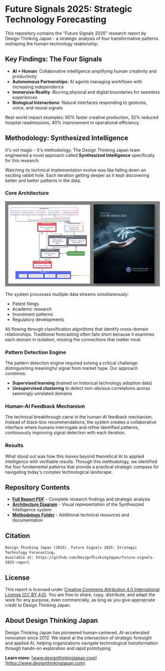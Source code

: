 # Future Signals 2025: Strategic Technology Forecasting

This repository contains the "Future Signals 2025" research report by Design Thinking Japan - a strategic analysis of four transformative patterns reshaping the human-technology relationship.

## Key Findings: The Four Signals

- **AI + Human**: Collaborative intelligence amplifying human creativity and productivity
- **Autonomous Partnerships**: AI agents managing workflows with increasing independence  
- **Immersive Reality**: Blurring physical and digital boundaries for seamless experiences
- **Biological Interactions**: Natural interfaces responding to gestures, voice, and neural signals

Real-world impact examples: 60% faster creative production, 32% reduced hospital readmissions, 40% improvement in operational efficiency.

## Methodology: Synthesized Intelligence

It's not magic - it's methodology. The Design Thinking Japan team engineered a novel approach called **Synthesized Intelligence** specifically for this research.

Watching its technical implementation evolve was like falling down an exciting rabbit hole. Each iteration getting deeper as it kept discovering better and better patterns in the data.

### Core Architecture

![Synthesized Intelligence Architecture](methodology/future-signals-report-architecture-diagram.png)

The system processes multiple data streams simultaneously:
- Patent filings
- Academic research  
- Investment patterns
- Regulatory developments

All flowing through classification algorithms that identify cross-domain relationships. Traditional forecasting often falls short because it examines each domain in isolation, missing the connections that matter most.

### Pattern Detection Engine

The pattern detection engine required solving a critical challenge: distinguishing meaningful signal from market hype. Our approach combines:

- **Supervised learning** (trained on historical technology adoption data)
- **Unsupervised clustering** to detect non-obvious correlations across seemingly unrelated domains

### Human-AI Feedback Mechanism

The technical breakthrough came in the human-AI feedback mechanism. Instead of black-box recommendations, the system creates a collaborative interface where humans interrogate and refine identified patterns, continuously improving signal detection with each iteration.

### Results

What stood out was how this moves beyond theoretical AI to applied intelligence with verifiable results. Through this methodology, we identified the four fundamental patterns that provide a practical strategic compass for navigating today's complex technological landscape.

## Repository Contents

- **[Full Report PDF](Future_Signals_2025%2B2025%2B05%2B01%2BPublic%2BReport.pdf)** - Complete research findings and strategic analysis
- **[Architecture Diagram](methodology/future-signals-report-architecture-diagram.png)** - Visual representation of the Synthesized Intelligence system
- **[Methodology Folder](methodology/)** - Additional technical resources and documentation

## Citation

```
Design Thinking Japan (2025). Future Signals 2025: Strategic Technology Forecasting. 
Available at: https://github.com/DesignThinkingJapan/future-signals-2025-report
```

## License

This report is licensed under [Creative Commons Attribution 4.0 International License (CC BY 4.0)](https://creativecommons.org/licenses/by/4.0/). You are free to share, copy, distribute, and adapt the work for any purpose, even commercially, as long as you give appropriate credit to Design Thinking Japan.

## About Design Thinking Japan

Design Thinking Japan has pioneered human-centered, AI-accelerated innovation since 2012. We stand at the intersection of strategic foresight and applied AI, helping organizations navigate technological transformation through hands-on exploration and rapid prototyping.

**Learn more**: [www.designthinkingjapan.com](https://www.designthinkingjapan.com)
